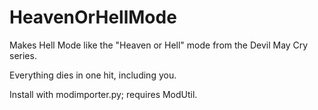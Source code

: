 # HeavenOrHellMode
Makes Hell Mode like the "Heaven or Hell" mode from the Devil May Cry series.

Everything dies in one hit, including you.

Install with modimporter.py; requires ModUtil.
